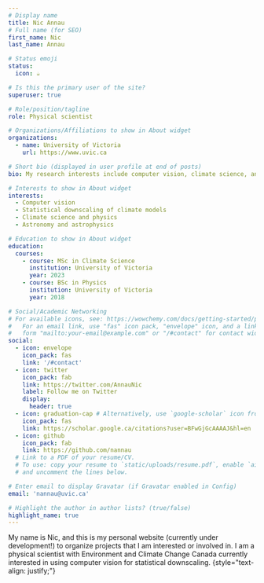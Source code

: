 ```yaml
---
# Display name
title: Nic Annau
# Full name (for SEO)
first_name: Nic
last_name: Annau

# Status emoji
status:
  icon: ☕

# Is this the primary user of the site?
superuser: true

# Role/position/tagline
role: Physical scientist

# Organizations/Affiliations to show in About widget
organizations:
  - name: University of Victoria
    url: https://www.uvic.ca

# Short bio (displayed in user profile at end of posts)
bio: My research interests include computer vision, climate science, and statistical downscaling.

# Interests to show in About widget
interests:
  - Computer vision
  - Statistical downscaling of climate models
  - Climate science and physics
  - Astronomy and astrophysics

# Education to show in About widget
education:
  courses:
    - course: MSc in Climate Science
      institution: University of Victoria
      year: 2023
    - course: BSc in Physics
      institution: University of Victoria
      year: 2018

# Social/Academic Networking
# For available icons, see: https://wowchemy.com/docs/getting-started/page-builder/#icons
#   For an email link, use "fas" icon pack, "envelope" icon, and a link in the
#   form "mailto:your-email@example.com" or "/#contact" for contact widget.
social:
  - icon: envelope
    icon_pack: fas
    link: '/#contact'
  - icon: twitter
    icon_pack: fab
    link: https://twitter.com/AnnauNic
    label: Follow me on Twitter
    display:
      header: true
  - icon: graduation-cap # Alternatively, use `google-scholar` icon from `ai` icon pack
    icon_pack: fas
    link: https://scholar.google.ca/citations?user=BFwGjGcAAAAJ&hl=en
  - icon: github
    icon_pack: fab
    link: https://github.com/nannau
  # Link to a PDF of your resume/CV.
  # To use: copy your resume to `static/uploads/resume.pdf`, enable `ai` icons in `params.yaml`,
  # and uncomment the lines below.

# Enter email to display Gravatar (if Gravatar enabled in Config)
email: 'nannau@uvic.ca'

# Highlight the author in author lists? (true/false)
highlight_name: true
---
```


My name is Nic, and this is my personal website (currently under development!) to organize projects that I am interested or involved in. I am a physical scientist with Environment and Climate Change Canada currently interested in using computer vision for statistical downscaling.
{style="text-align: justify;"}
